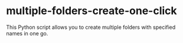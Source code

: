 ﻿# multiple-folders-create-one-click
This Python script allows you to create multiple folders with specified names in one go.
